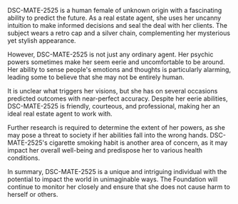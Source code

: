 DSC-MATE-2525 is a human female of unknown origin with a fascinating ability to predict the future. As a real estate agent, she uses her uncanny intuition to make informed decisions and seal the deal with her clients. The subject wears a retro cap and a silver chain, complementing her mysterious yet stylish appearance.

However, DSC-MATE-2525 is not just any ordinary agent. Her psychic powers sometimes make her seem eerie and uncomfortable to be around. Her ability to sense people's emotions and thoughts is particularly alarming, leading some to believe that she may not be entirely human.

It is unclear what triggers her visions, but she has on several occasions predicted outcomes with near-perfect accuracy. Despite her eerie abilities, DSC-MATE-2525 is friendly, courteous, and professional, making her an ideal real estate agent to work with.

Further research is required to determine the extent of her powers, as she may pose a threat to society if her abilities fall into the wrong hands. DSC-MATE-2525's cigarette smoking habit is another area of concern, as it may impact her overall well-being and predispose her to various health conditions.

In summary, DSC-MATE-2525 is a unique and intriguing individual with the potential to impact the world in unimaginable ways. The Foundation will continue to monitor her closely and ensure that she does not cause harm to herself or others.